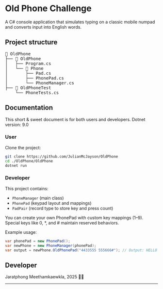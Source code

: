 # Old Phone Challenge
A C# console application that simulates typing on a classic mobile numpad and converts input into English words.

## Project structure 
<pre>
📁 OldPhone
├── 📁 OldPhone
│   ├── Program.cs
│   └── 📁 Phone
│       ├── Pad.cs
│       ├── PhonePad.cs
│       └── PhoneManager.cs
├── 📁 OldPhoneTest
    └── PhoneTests.cs
</pre>

## Documentation
This short & sweet document is for both users and developers.
Dotnet version: 9.0

### User
Clone the project:
```bash
git clone https://github.com/JulianMcJayson/OldPhone
cd ./OldPhone/OldPhone
dotnet run
```
### Developer
This project contains:
- `PhoneManager` (main class)
- `PhonePad` (keypad layout and mappings)
- `PadPair` (record type to store key and press count)

You can create your own PhonePad with custom key mappings (1–9). Special keys like 0, *, and # maintain reserved behaviors.

Example usage:
```cs
var phonePad = new PhonePad();
var newPhone = new PhoneManager(phonePad);
var output = newPhone.OldPhonePad("4433555 555666#"); // Output: HELLO
```

## Developer
Jaratphong Meethamkaewkla, 2025 :man_technologist:
 
___
